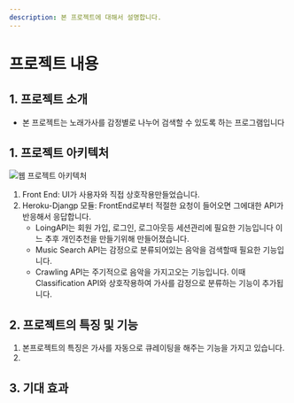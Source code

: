 ```yaml
---
description: 본 프로젝트에 대해서 설명합니다.
---
```


# 프로젝트 내용

## 1. 프로젝트 소개

* 본 프로젝트는 노래가사를 감정별로 나누어 검색할 수 있도록 하는 프로그램입니다

## 1. 프로젝트 아키텍처



![&#xC6F9; &#xD504;&#xB85C;&#xC81D;&#xD2B8; &#xC544;&#xD0A4;&#xD14D;&#xCC98;](https://lh6.googleusercontent.com/kTOrYJZDI83AVRdhAZ4hzmaNz8jt89WuBPLPFDt9MnO0A1S_a2IQvyyZfnwz8ats6pDkDiXjSU6czfsQYj3jVPqfstVmMbK-YulS3_opol4KFsSda_5qVPSRfPiPSTG1lL3JjKwd=s0)

1. Front End: UI가 사용자와 직접 상호작용만들었습니다.
2. Heroku-Djangp 모듈: FrontEnd로부터 적절한 요청이 들어오면 그에대한 API가 반응해서 응답합니다.
   * LoingAPI는 회원 가입, 로그인, 로그아웃등 세션관리에 필요한 기능입니다 이느 추후 개인추천을 만들기위해 만들어졌습니다.
   * Music Search API는 감정으로 분류되어있는 음악을 검색할때 필요한 기능입니다.
   * Crawling API는 주기적으로 음악을 가지고오는 기능입니다. 이때 Classification API와 상호작용하여 가사를 감정으로 분류하는 기능이 추가됩니다. 

## 2. 프로젝트의 특징 및 기능 

1. 본프로젝트의 특징은 가사를 자동으로 큐레이팅을 해주는 기능을 가지고 있습니다.
2. 
## 3. 기대 효과 

